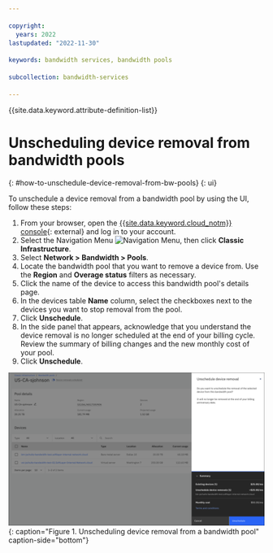 ```yaml
---

copyright:
  years: 2022
lastupdated: "2022-11-30"

keywords: bandwidth services, bandwidth pools

subcollection: bandwidth-services

---
```


{{site.data.keyword.attribute-definition-list}}

# Unscheduling device removal from bandwidth pools
{: #how-to-unschedule-device-removal-from-bw-pools}
{: ui}

To unschedule a device removal from a bandwidth pool by using the UI, follow these steps:

1. From your browser, open the [{{site.data.keyword.cloud_notm}} console](/login){: external} and log in to your account.
1. Select the Navigation Menu ![Navigation Menu](../icons/icon_hamburger.svg), then click **Classic Infrastructure**.
1. Select **Network > Bandwidth > Pools**.
1. Locate the bandwidth pool that you want to remove a device from. Use the **Region** and **Overage status** filters as necessary.
1. Click the name of the device to access this bandwidth pool's details page. 
1. In the devices table **Name** column, select the checkboxes next to the devices you want to stop removal from the pool. 
1. Click **Unschedule**. 
1. In the side panel that appears, acknowledge that you understand the device removal is no longer scheduled at the end of your billing cycle. Review the summary of billing changes and the new monthly cost of your pool.
1. Click **Unschedule**. 

![Unscheduling device removal from a bandwidth pool](images/bw-pool-unschedule-device-removal.svg "Unscheduling device removal from a bandwidth pool"){: caption="Figure 1. Unscheduling device removal from a bandwidth pool" caption-side="bottom"}
